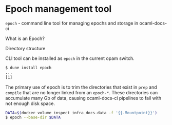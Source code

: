 # Epoch management tool

`epoch` - command line tool for managing epochs and storage in ocaml-docs-ci

What is an Epoch?

Directory structure

CLI tool can be installed as `epoch` in the current opam switch.

```sh
$ dune install epoch
...
[1]
```

The primary use of epoch is to trim the directories that exist in `prep` and `compile` that are no longer linked from an `epoch-*`. These directories can accumulate many Gb of data, causing ocaml-docs-ci pipelines to fail with not enough disk space.

```sh
DATA=$(docker volume inspect infra_docs-data -f '{{.Mountpoint}}')
$ epoch --base-dir $DATA
```
